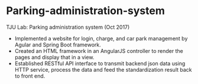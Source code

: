 # Parking-administration-system

TJU Lab: Parking administration system (Oct 2017)

+ Implemented a website for login, charge, and car park management by Agular and Spring Boot framework.
+ Created an HTML framework in an AngularJS controller to render the pages and display that in a view.
+ Established RESTful API interface to transmit backend json data using HTTP service, process the data and feed the standardization result back to front end.
